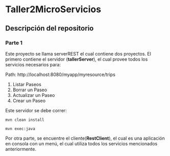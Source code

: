 # Taller2MicroServicios

## Descripción del repositorio

### Parte 1

Este proyecto se llama serverREST el cual contiene dos proyectos. El primero contiene el servidor (**tallerServer**), el cual provee todos los servicios necesarios para:

Path: http://localhost:8080/myapp/myresource/trips

1. Listar Paseos
2. Borrar un Paseo
3. Actualizar un Paseo
4. Crear un Paseo

Este servidor se debe correr:

`mvn clean install`

`mvn exec:java`

Por otra parte, se encuentre el cliente(**RestClient**), el cual es una aplicación en consola con un menú, el cual utiliza todos los servicios mencionados anteriormente.
